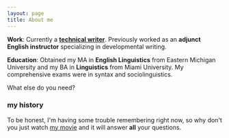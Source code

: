 ```yaml
---
layout: page
title: About me
---
```


**Work**: Currently a [**technical writer**](https://www.techelevator.com/). Previously worked as an **adjunct English instructor** specializing in developmental writing.

**Education**: Obtained my MA in **English Linguistics** from Eastern Michigan University and my BA in **Linguistics** from Miami University.  My comprehensive exams were in syntax and sociolinguistics.

What else do you need?

### my history

To be honest, I'm having some trouble remembering right now, so why don't you just watch [my movie](http://en.wikipedia.org/wiki/The_Princess_Bride_%28film%29) and it will answer **all** your questions.
